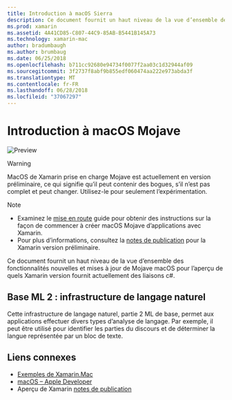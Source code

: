 ```yaml
---
title: Introduction à macOS Sierra
description: Ce document fournit un haut niveau de la vue d’ensemble des fonctionnalités nouvelles et mises à jour de Mojave macOS pour l’aperçu de quels Xamarin version fournit actuellement des liaisons c#.
ms.prod: xamarin
ms.assetid: 4A41CD85-C807-44C9-85AB-B5441B145A73
ms.technology: xamarin-mac
author: bradumbaugh
ms.author: brumbaug
ms.date: 06/25/2018
ms.openlocfilehash: b711cc92680e94734f0077f2aa03c1d32944af09
ms.sourcegitcommit: 3f2737f8abf9b855edf060474aa222e973abda3f
ms.translationtype: MT
ms.contentlocale: fr-FR
ms.lasthandoff: 06/28/2018
ms.locfileid: "37067297"
---
```

# <a name="introduction-to-macos-mojave"></a>Introduction à macOS Mojave

![Preview](~/media/shared/preview.png)

> [!WARNING]
> MacOS de Xamarin prise en charge Mojave est actuellement en version préliminaire, ce qui signifie qu’il peut contenir des bogues, s’il n’est pas complet et peut changer. Utilisez-le pour seulement l’expérimentation.

> [!NOTE]
> - Examinez le [mise en route](~/mac/platform/introduction-to-macos-mojave/get-started.md) guide pour obtenir des instructions sur la façon de commencer à créer macOS Mojave d’applications avec Xamarin.
> - Pour plus d’informations, consultez la [notes de publication](https://releases.xamarin.com/preview-release-xcode-10-beta/) pour la Xamarin version préliminaire.

Ce document fournit un haut niveau de la vue d’ensemble des fonctionnalités nouvelles et mises à jour de Mojave macOS pour l’aperçu de quels Xamarin version fournit actuellement des liaisons c#.

## <a name="core-ml-2-natural-language-framework"></a>Base ML 2 : infrastructure de langage naturel

Cette infrastructure de langage naturel, partie 2 ML de base, permet aux applications effectuer divers types d’analyse de langage. Par exemple, il peut être utilisé pour identifier les parties du discours et de déterminer la langue représentée par un bloc de texte.

## <a name="related-links"></a>Liens connexes

- [Exemples de Xamarin.Mac](https://developer.xamarin.com/samples/mac/)
- [macOS – Apple Developer](https://developer.apple.com/macos/)
- Aperçu de Xamarin [notes de publication](https://releases.xamarin.com/preview-release-xcode-10-beta/)
